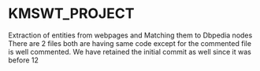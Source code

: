 # KMSWT_PROJECT
Extraction of entities from webpages and Matching them to Dbpedia nodes 
There are 2 files both are having same code except for the commented file is well commented.
We have retained the initial commit as well since it was before 12
